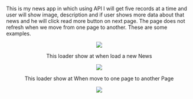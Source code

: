 This is my news app in which using API I will get five records at a time and user will show image, description and if user shows more data about that news and he will click read more button on next page. The page does not refresh when we move from one page to another. These are some examples.

<p align="center">
<img src="https://user-images.githubusercontent.com/102573818/235317463-670f55c3-2f41-4124-8c3f-7c0df8d2f42c.png" />
</p>

<p align="center">This loader show at when load a new News</p>
<p align="center">
<img src="https://user-images.githubusercontent.com/102573818/235317558-de7291d3-cea3-473e-9c44-6fc3b14471bb.png" />
</p>

<p align="center">This loader show at When move to one page to another Page</p>
<p align="center">
<img src="https://user-images.githubusercontent.com/102573818/235317561-21f44ec2-29c8-4688-987e-cad6c8d02cc2.png" />
</p>
